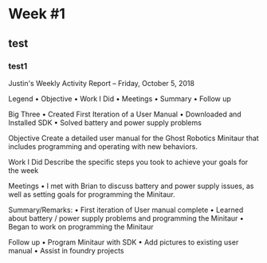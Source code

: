 # Week #1
## test
### test1

Justin's Weekly Activity Report – Friday, October 5, 2018

Legend
•	Objective
•	Work I Did
•	Meetings
•	Summary
•	Follow up

Big Three
•	Created First Iteration of a User Manual
•	Downloaded and Installed SDK
•	Solved battery and power supply problems

Objective
Create a detailed user manual for the Ghost Robotics Minitaur that includes programming and operating with new behaviors.

Work I Did
Describe the specific steps you took to achieve your goals for the week

Meetings
•	I met with Brian to discuss battery and power supply issues, as well as setting goals for programming the Minitaur. 

Summary/Remarks:
•	First iteration of User manual complete
•	Learned about battery / power supply problems and programming the Minitaur
•	Began to work on programming the Minitaur

Follow up
•	Program Minitaur with SDK
•	Add pictures to existing user manual
•	Assist in foundry projects

